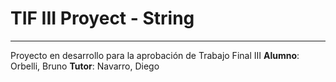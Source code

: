 # TIF III Proyect - String
---
Proyecto en desarrollo para la aprobación de Trabajo Final III
**Alumno**: Orbelli, Bruno
**Tutor**: Navarro, Diego
